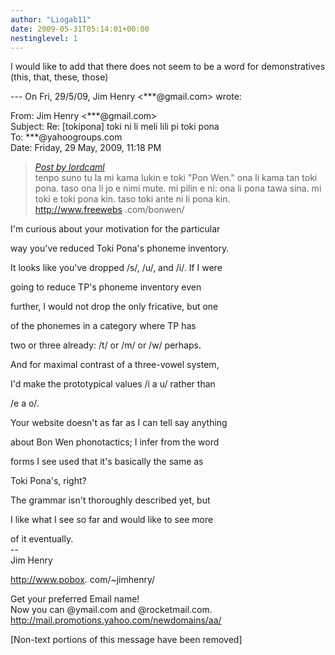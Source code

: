 ```yaml
---
author: "Liogab11"
date: 2009-05-31T05:14:01+00:00
nestinglevel: 1
---
```

I would like to add that there does not seem to be a word for demonstratives (this, that, these, those)  
  
\--- On Fri, 29/5/09, Jim Henry <\*\*\*@gmail.com> wrote:  
  
From: Jim Henry <\*\*\*@gmail.com>  
Subject: Re: \[tokipona\] toki ni li meli lili pi toki pona  
To: \*\*\*@yahoogroups.com  
Date: Friday, 29 May, 2009, 11:18 PM  

> [_Post by lordcaml_](/M5BuZ8CN/toki-ni-li-meli-lili-pi-toki-pona#post1)  
> tenpo suno tu la mi kama lukin e toki "Pon Wen." ona li kama tan toki pona. taso ona li jo e nimi mute. mi pilin e ni: ona li pona tawa sina. mi toki e toki pona kin. taso toki ante ni li pona kin.  
> http://www.freewebs .com/bonwen/  
> 

I'm curious about your motivation for the particular  
  
way you've reduced Toki Pona's phoneme inventory.  
  
It looks like you've dropped /s/, /u/, and /i/. If I were  
  
going to reduce TP's phoneme inventory even  
  
further, I would not drop the only fricative, but one  
  
of the phonemes in a category where TP has  
  
two or three already: /t/ or /m/ or /w/ perhaps.  
  
And for maximal contrast of a three-vowel system,  
  
I'd make the prototypical values /i a u/ rather than  
  
/e a o/.  
  
  
  
Your website doesn't as far as I can tell say anything  
  
about Bon Wen phonotactics; I infer from the word  
  
forms I see used that it's basically the same as  
  
Toki Pona's, right?  
  
  
  
The grammar isn't thoroughly described yet, but  
  
I like what I see so far and would like to see more  
  
of it eventually.  
\--  
Jim Henry  
  
http://www.pobox. com/~jimhenry/  
  
  
  
  
  
  
  
  
  
  
  
  
  
  
  
  
  
  
  
  
  
  
  
  
  
  
  
Get your preferred Email name!  
Now you can @ymail.com and @rocketmail.com.  
http://mail.promotions.yahoo.com/newdomains/aa/  
  
\[Non-text portions of this message have been removed\]